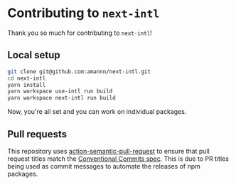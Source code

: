 # Contributing to `next-intl`

Thank you so much for contributing to `next-intl`!

## Local setup

```sh
git clone git@github.com:amannn/next-intl.git
cd next-intl
yarn install
yarn workspace use-intl run build
yarn workspace next-intl run build
```

Now, you're all set and you can work on individual packages.

## Pull requests

This repository uses [action-semantic-pull-request](https://github.com/amannn/action-semantic-pull-request) to ensure that pull request titles match the [Conventional Commits spec](https://www.conventionalcommits.org/en/v1.0.0/). This is due to PR titles being used as commit messages to automate the releases of npm packages.
